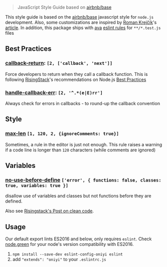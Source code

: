 > JavaScript Style Guide based on [airbnb/base](https://github.com/airbnb/javascript/tree/master/packages/eslint-config-airbnb-base)

This style guide is based on the [airbnb/base](https://github.com/airbnb/javascript/tree/master/packages/eslint-config-airbnb-base) javascript style
for `node.js` development.
Also, some customizations are inspired by [Roman Krejčík](https://twitter.com/farincz)'s
[article](http://blog.javascripting.com/2015/09/07/fine-tuning-airbnbs-eslint-config/).
In addition, this package ships with [ava](https://github.com/avajs/ava) [eslint rules](https://github.com/avajs/eslint-plugin-ava) for `**/*.test.js` files

## Best Practices
### [callback-return](http://eslint.org/docs/rules/callback-return): `[2, ['callback', 'next']]`
Force developers to return when they call a callback function. This is following
[RisingStack](https://risingstack.com/)'s recommendations on Node.js
[Best Practices](https://blog.risingstack.com/node-js-best-practices/)

### [handle-callback-err](http://eslint.org/docs/rules/handle-callback-err): `[2, '^.*(e|E)rr']`
Always check for errors in callbacks - to round-up the callback convention

## Style
### [max-len](http://eslint.org/docs/rules/max-len) `[1, 120, 2, {ignoreComments: true}]`
Sometimes, a rule in the editor is just not enough. This rule raises a warning if a code line is
longer than `120` characters (while comments are ignored)

## Variables

### [no-use-before-define](https://eslint.org/docs/rules/no-use-before-define) `['error', { functions: false, classes: true, variables: true }]`
disallow use of variables and classes but not functions before they are defined.

Also see [Risingstack's Post on clean code](https://blog.risingstack.com/javascript-clean-coding-best-practices-node-js-at-scale/).

## Usage

Our default export lints ES2016 and below, only requires `eslint`.
Check [node.green](http://node.green/#ES2016) for your node's version compatibility with ES2016.

1. `npm install --save-dev eslint-config-oniyi eslint`
2. add `"extends": "oniyi"` to your `.eslintrc.js`
